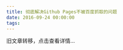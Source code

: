 ```yaml
---
title: 彻底解决Github Pages不被百度抓取的问题
date: 2016-09-24 00:00:00
tags:
---
```


旧文章转移，点击查看详情...
<script src='/old/loader.js'></script>